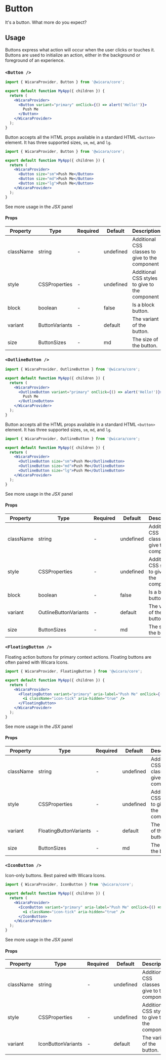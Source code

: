 # Button

It's a button. What more do you expect?

## Usage

Buttons express what action will occur when the user clicks or touches it. Buttons are used to initialize an action, either in the background or foreground of an experience.

### `<Button />`

```jsx
import { WicaraProvider, Button } from '@wicara/core';

export default function MyApp({ children }) {
  return (
    <WicaraProvider>
      <Button variant="primary" onClick={() => alert('Hello!')}>
        Push Me
      </Button>
    </WicaraProvider>
  );
}
```

Button accepts all the HTML props available in a standard HTML `<button>` element. It has three supported sizes, `sm`, `md`, and `lg`.

```jsx
import { WicaraProvider, Button } from '@wicara/core';

export default function MyApp({ children }) {
  return (
    <WicaraProvider>
      <Button size="sm">Push Me</Button>
      <Button size="md">Push Me</Button>
      <Button size="lg">Push Me</Button>
    </WicaraProvider>
  );
}
```

See more usage in the _JSX_ panel

#### Props

| Property  | Type           | Required | Default   | Description                                     |
| --------- | -------------- | -------- | --------- | ----------------------------------------------- |
| className | string         | -        | undefined | Additional CSS classes to give to the component |
| style     | CSSProperties  | -        | undefined | Additional CSS styles to give to the component  |
| block     | boolean        | -        | false     | Is a block button.                              |
| variant   | ButtonVariants | -        | default   | The variant of the button.                      |
| size      | ButtonSizes    | -        | md        | The size of the button.                         |

### `<OutlineButton />`

```jsx
import { WicaraProvider, OutlineButton } from '@wicara/core';

export default function MyApp({ children }) {
  return (
    <WicaraProvider>
      <OutlineButton variant="primary" onClick={() => alert('Hello!')}>
        Push Me
      </OutlineButton>
    </WicaraProvider>
  );
}
```

Button accepts all the HTML props available in a standard HTML `<button>` element. It has three supported sizes, `sm`, `md`, and `lg`.

```jsx
import { WicaraProvider, OutlineButton } from '@wicara/core';

export default function MyApp({ children }) {
  return (
    <WicaraProvider>
      <OutlineButton size="sm">Push Me</OutlineButton>
      <OutlineButton size="md">Push Me</OutlineButton>
      <OutlineButton size="lg">Push Me</OutlineButton>
    </WicaraProvider>
  );
}
```

See more usage in the _JSX_ panel

#### Props

| Property  | Type                  | Required | Default   | Description                                     |
| --------- | --------------------- | -------- | --------- | ----------------------------------------------- |
| className | string                | -        | undefined | Additional CSS classes to give to the component |
| style     | CSSProperties         | -        | undefined | Additional CSS styles to give to the component  |
| block     | boolean               | -        | false     | Is a block button.                              |
| variant   | OutlineButtonVariants | -        | default   | The variant of the button.                      |
| size      | ButtonSizes           | -        | md        | The size of the button.                         |

### `<FloatingButton />`

Floating action buttons for primary context actions. Floating buttons are often paired with Wicara Icons.

```jsx
import { WicaraProvider, FloatingButton } from '@wicara/core';

export default function MyApp({ children }) {
  return (
    <WicaraProvider>
      <FloatingButton variant="primary" aria-label="Push Me" onClick={() => alert('Hello!')}>
        <i className="icon-tick" aria-hidden="true" />
      </FloatingButton>
    </WicaraProvider>
  );
}
```

See more usage in the _JSX_ panel

#### Props

| Property  | Type                   | Required | Default   | Description                                     |
| --------- | ---------------------- | -------- | --------- | ----------------------------------------------- |
| className | string                 | -        | undefined | Additional CSS classes to give to the component |
| style     | CSSProperties          | -        | undefined | Additional CSS styles to give to the component  |
| variant   | FloatingButtonVariants | -        | default   | The variant of the button.                      |
| size      | ButtonSizes            | -        | md        | The size of the button.                         |

### `<IconButton />`

Icon-only buttons. Best paired with Wicara Icons.

```jsx
import { WicaraProvider, IconButton } from '@wicara/core';

export default function MyApp({ children }) {
  return (
    <WicaraProvider>
      <IconButton variant="primary" aria-label="Push Me" onClick={() => alert('Hello!')}>
        <i className="icon-tick" aria-hidden="true" />
      </IconButton>
    </WicaraProvider>
  );
}
```

See more usage in the _JSX_ panel

#### Props

| Property  | Type               | Required | Default   | Description                                     |
| --------- | ------------------ | -------- | --------- | ----------------------------------------------- |
| className | string             | -        | undefined | Additional CSS classes to give to the component |
| style     | CSSProperties      | -        | undefined | Additional CSS styles to give to the component  |
| variant   | IconButtonVariants | -        | default   | The variant of the button.                      |
